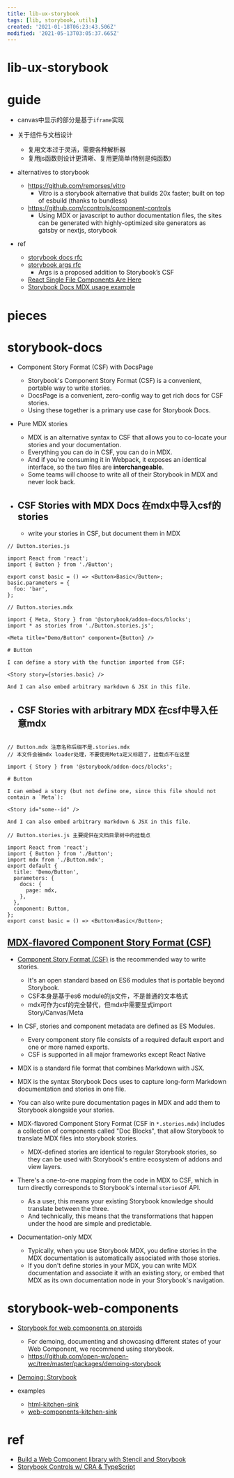 ```yaml
---
title: lib-ux-storybook
tags: [lib, storybook, utils]
created: '2021-01-18T06:23:43.506Z'
modified: '2021-05-13T03:05:37.665Z'
---
```


# lib-ux-storybook

# guide

- canvas中显示的部分是基于`iframe`实现

- 关于组件与文档设计
  - 复用文本过于灵活，需要各种解析器
  - 复用js函数则设计更清晰、复用更简单(特别是纯函数)

- alternatives to storybook
  - https://github.com/remorses/vitro
    - Vitro is a storybook alternative that builds 20x faster; built on top of esbuild (thanks to bundless)
  - https://github.com/ccontrols/component-controls
    - Using MDX or javascript to author documentation files, the sites can be generated with highly-optimized site generators as gatsby or nextjs, storybook

- ref
  - [storybook docs rfc](https://docs.google.com/document/d/1D4Ov4UvrB80Uy1CLGshbFEWQKWEpr8dL4FmOqRDwjwI/edit)
  - [storybook args rfc](https://docs.google.com/document/d/1Mhp1UFRCKCsN8pjlfPdz8ZdisgjNXeMXpXvGoALjxYM/edit)
    - Args is a proposed addition to Storybook’s CSF
  - [React Single File Components Are Here](https://www.swyx.io/react-sfcs-here/)
  - [Storybook Docs MDX usage example](https://github.com/storybookjs/storybook/blob/master/addons/docs/docs/mdx.md)
# pieces

# storybook-docs

- Component Story Format (CSF) with DocsPage
  - Storybook's Component Story Format (CSF) is a convenient, portable way to write stories. 
  - DocsPage is a convenient, zero-config way to get rich docs for CSF stories. 
  - Using these together is a primary use case for Storybook Docs.
- Pure MDX stories
  - MDX is an alternative syntax to CSF that allows you to co-locate your stories and your documentation. 
  - Everything you can do in CSF, you can do in MDX. 
  - And if you're consuming it in Webpack, it exposes an identical interface, so the two files are **interchangeable**. 
  - Some teams will choose to write all of their Storybook in MDX and never look back.

- ## CSF Stories with MDX Docs 在mdx中导入csf的stories
  - write your stories in CSF, but document them in MDX

```mdx
// Button.stories.js

import React from 'react';
import { Button } from './Button';

export const basic = () => <Button>Basic</Button>;
basic.parameters = {
  foo: 'bar',
};

// Button.stories.mdx

import { Meta, Story } from '@storybook/addon-docs/blocks';
import * as stories from './Button.stories.js';

<Meta title="Demo/Button" component={Button} />

# Button

I can define a story with the function imported from CSF:

<Story story={stories.basic} />

And I can also embed arbitrary markdown & JSX in this file.
```

- ## CSF Stories with arbitrary MDX 在csf中导入任意mdx

```

// Button.mdx 注意名称后缀不是.stories.mdx
// 本文件会被mdx loader处理，不要使用Meta定义标题了，挂载点不在这里

import { Story } from '@storybook/addon-docs/blocks';

# Button

I can embed a story (but not define one, since this file should not contain a `Meta`):

<Story id="some--id" />

And I can also embed arbitrary markdown & JSX in this file.

// Button.stories.js 主要提供在文档目录树中的挂载点

import React from 'react';
import { Button } from './Button';
import mdx from './Button.mdx';
export default {
  title: 'Demo/Button',
  parameters: {
    docs: {
      page: mdx,
    },
  },
  component: Button,
};
export const basic = () => <Button>Basic</Button>;
```

## [MDX-flavored Component Story Format (CSF)](https://storybook.js.org/docs/react/api/mdx)

- [Component Story Format (CSF)](https://storybook.js.org/docs/react/api/csf) is the recommended way to write stories. 
  - It's an open standard based on ES6 modules that is portable beyond Storybook.
  - CSF本身是基于es6 module的js文件，不是普通的文本格式
  - mdx可作为csf的完全替代，但mdx中需要显式import Story/Canvas/Meta
- In CSF, stories and component metadata are defined as ES Modules. 
  - Every component story file consists of a required default export and one or more named exports.
  - CSF is supported in all major frameworks except React Native

- MDX is a standard file format that combines Markdown with JSX. 
- MDX is the syntax Storybook Docs uses to capture long-form Markdown documentation and stories in one file.
- You can also write pure documentation pages in MDX and add them to Storybook alongside your stories.
- MDX-flavored Component Story Format (CSF in `*.stories.mdx`)  includes a collection of components called "Doc Blocks", that allow Storybook to translate MDX files into storybook stories. 
  - MDX-defined stories are identical to regular Storybook stories, so they can be used with Storybook's entire ecosystem of addons and view layers.
- There's a one-to-one mapping from the code in MDX to CSF, which in turn directly corresponds to Storybook's internal `storiesOf` API. 
  - As a user, this means your existing Storybook knowledge should translate between the three. 
  - And technically, this means that the transformations that happen under the hood are simple and predictable.
- Documentation-only MDX
  - Typically, when you use Storybook MDX, you define stories in the MDX documentation is automatically associated with those stories.
  - If you don't define stories in your MDX, you can write MDX documentation and associate it with an existing story, or embed that MDX as its own documentation node in your Storybook's navigation.
# storybook-web-components
- [Storybook for web components on steroids](https://dev.to/open-wc/storybook-for-web-components-on-steroids-4h29)
  - For demoing, documenting and showcasing different states of your Web Component, we recommend using storybook.
  - https://github.com/open-wc/open-wc/tree/master/packages/demoing-storybook
- [Demoing: Storybook](https://open-wc.org/docs/demoing/storybook/)

- examples
  - [html-kitchen-sink](https://github.com/storybookjs/storybook/tree/next/examples/html-kitchen-sink)
  - [web-components-kitchen-sink](https://github.com/storybookjs/storybook/tree/next/examples/web-components-kitchen-sink)
# ref
- [Build a Web Component library with Stencil and Storybook](https://dev.to/ofhouse/build-a-web-component-library-with-stencil-and-storybook-c27)
- [Storybook Controls w/ CRA & TypeScript](https://gist.github.com/shilman/69c1dd41a466bae137cc88bd2c6ef487)
